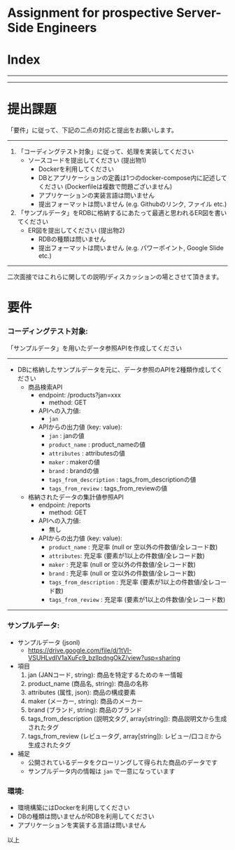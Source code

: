 # Assignment for prospective Server-Side Engineers

# Index

---

---

# 提出課題

「要件」に従って、下記の二点の対応と提出をお願いします。

---

1. 「コーディングテスト対象」に従って、処理を実装してください
    - ソースコードを提出してください (提出物1)
        - Dockerを利用してください
        - DBとアプリケーションの定義は1つのdocker-compose内に記述してください (Dockerfileは複数で問題ございません)
        - アプリケーションの実装言語は問いません
        - 提出フォーマットは問いません (e.g. Githubのリンク, ファイル etc.)
2. 「サンプルデータ」をRDBに格納するにあたって最適と思われるER図を書いてください
    - ER図を提出してください (提出物2)
        - RDBの種類は問いません
        - 提出フォーマットは問いません (e.g. パワーポイント, Google Slide etc.)

---

二次面接ではこれらに関しての説明/ディスカッションの場とさせて頂きます。

# 要件

### コーディングテスト対象:

「サンプルデータ」を用いたデータ参照APIを作成してください

---

- DBに格納したサンプルデータを元に、データ参照のAPIを2種類作成してください
    - 商品検索API
        - endpoint: /products?jan=xxx
            - method: GET
        - APIへの入力値:
            - `jan`
        - APIからの出力値 (key: value):
            - `jan` : janの値
            - `product_name` : product_nameの値
            - `attributes` : attributesの値
            - `maker` : makerの値
            - `brand` : brandの値
            - `tags_from_description` : tags_from_descriptionの値
            - `tags_from_review` : tags_from_reviewの値
    - 格納されたデータの集計値参照API
        - endpoint: /reports
            - method: GET
        - APIへの入力値:
            - 無し
        - APIからの出力値 (key: value):
            - `product_name` : 充足率 (null or 空以外の件数値/全レコード数)
            - `attributes`: 充足率 (要素が1以上の件数値/全レコード数)
            - `maker` : 充足率 (null or 空以外の件数値/全レコード数)
            - `brand` : 充足率 (null or 空以外の件数値/全レコード数)
            - `tags_from_description` : 充足率 (要素が1以上の件数値/全レコード数)
            - `tags_from_review` : 充足率 (要素が1以上の件数値/全レコード数)

---

### サンプルデータ:

- サンプルデータ (jsonl)
    - https://drive.google.com/file/d/1tVI-VSUHLvdIV1aXuFc9_bzlIpdngOkZ/view?usp=sharing
- 項目
    1. jan (JANコード, string): 商品を特定するためのキー情報
    2. product_name (商品名, string): 商品の名称
    3. attributes (属性, json): 商品の構成要素
    4. maker (メーカー, string): 商品のメーカー
    5. brand (ブランド, string): 商品のブランド
    6. tags_from_description (説明文タグ, array[string]): 商品説明文から生成されたタグ
    7. tags_from_review (レビュータグ, array[string]): レビュー/口コミから生成されたタグ
- 補足
    - 公開されているデータをクローリングして得られた商品のデータです
    - サンプルデータ内の情報は `jan` で一意になっています

### 環境:

- 環境構築にはDockerを利用してください
- DBの種類は問いませんがRDBを利用してください
- アプリケーションを実装する言語は問いません

以上

